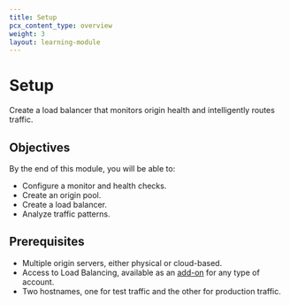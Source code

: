 ```yaml
---
title: Setup
pcx_content_type: overview
weight: 3
layout: learning-module
---
```


# Setup

Create a load balancer that monitors origin health and intelligently routes traffic.

## Objectives

By the end of this module, you will be able to:

- Configure a monitor and health checks.
- Create an origin pool.
- Create a load balancer.
- Analyze traffic patterns.

## Prerequisites

- Multiple origin servers, either physical or cloud-based.
- Access to Load Balancing, available as an [add-on](/load-balancing/get-started/enable-load-balancing/) for any type of account.
- Two hostnames, one for test traffic and the other for production traffic.